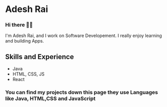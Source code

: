 # Adesh Rai

### Hi there 👋🏻
I'm Adesh Rai, and I work on Software Developement. I really enjoy learning and building Apps.

## Skills and Experience
- Java
- HTML, CSS, JS
- React 

### You can find my projects down this page they use Languages like Java, HTML,CSS and JavaScript

